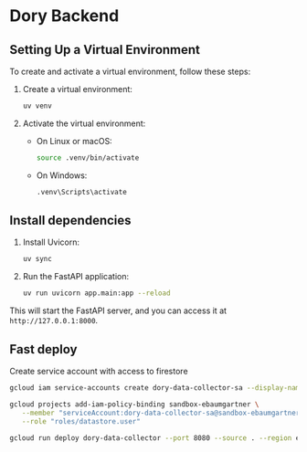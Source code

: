 # Dory Backend

## Setting Up a Virtual Environment

To create and activate a virtual environment, follow these steps:

1. Create a virtual environment:

   ```sh
   uv venv
   ```

2. Activate the virtual environment:
   - On Linux or macOS:
     ```sh
     source .venv/bin/activate
     ```
   - On Windows:
     ```sh
     .venv\Scripts\activate
     ```

## Install dependencies

1. Install Uvicorn:

   ```sh
   uv sync
   ```

2. Run the FastAPI application:
   ```sh
   uv run uvicorn app.main:app --reload
   ```

This will start the FastAPI server, and you can access it at `http://127.0.0.1:8000`.

## Fast deploy

Create service account with access to firestore

```sh
gcloud iam service-accounts create dory-data-collector-sa --display-name "Dory Data Collector Service Account"

gcloud projects add-iam-policy-binding sandbox-ebaumgartner \
   --member "serviceAccount:dory-data-collector-sa@sandbox-ebaumgartner.iam.gserviceaccount.com" \
   --role "roles/datastore.user"

```

```sh
gcloud run deploy dory-data-collector --port 8080 --source . --region europe-west9 --service-account dory-data-collector-sa@sandbox-ebaumgartner.iam.gserviceaccount.com --max-instances 1 --min-instances 0 --memory 256Mi --cpu 1
```
